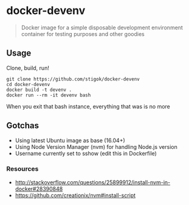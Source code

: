 # docker-devenv

> Docker image for a simple disposable development environment container for
> testing purposes and other goodies

## Usage

Clone, build, run!
```
git clone https://github.com/stigok/docker-devenv
cd docker-devenv
docker build -t devenv .
docker run --rm -it devenv bash
```

When you exit that bash instance, everything that was is no more

## Gotchas

- Using latest Ubuntu image as base (16.04+)
- Using Node Version Manager (nvm) for handling Node.js version
- Username currently set to sshow (edit this in Dockerfile)

### Resources

- http://stackoverflow.com/questions/25899912/install-nvm-in-docker#28390848
- https://github.com/creationix/nvm#install-script
